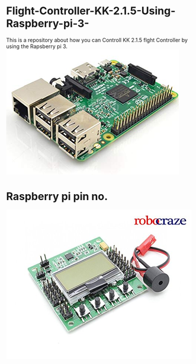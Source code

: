 # Flight-Controller-KK-2.1.5-Using-Raspberry-pi-3-

This is a repository about how you can  Controll KK 2.1.5 flght Controller by using the Rapsberry pi 3.
![](images/2.jpg)

# Raspberry pi pin no. 
![](images/1.jpg)
